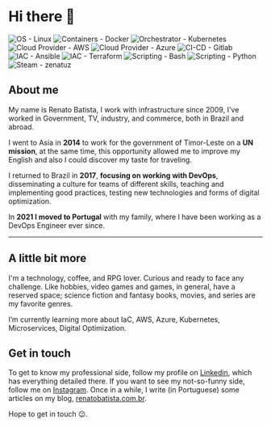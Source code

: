 # Hi there 👋

<!--
**zenatuz/zenatuz** is a ✨ _special_ ✨ repository because its `README.md` (this file) appears on your GitHub profile.

Here are some ideas to get you started:

- 🔭 I’m currently working on ...
- 🌱 I’m currently learning ...
- 👯 I’m looking to collaborate on ...
- 🤔 I’m looking for help with ...
- 💬 Ask me about ...
- 📫 How to reach me: ...
- 😄 Pronouns: ...
- ⚡ Fun fact: ...
-->

<!-- ![renato_batista_350.png](renato_batista_350.png) -->


<!-- ![Github stats](https://github-readme-stats.vercel.app/api?username=zenatuz&theme=chartreuse-dark&show_icons=true&count_private=true) -->

<!-- ![Top Languages Card](https://github-readme-stats.vercel.app/api/top-langs/?username=zenatuz&theme=chartreuse-dark) -->


![OS - Linux](https://img.shields.io/badge/OS-Linux-blue?logo=linux)
![Containers - Docker](https://img.shields.io/badge/Containers-Docker-blue?logo=docker)
![Orchestrator - Kubernetes](https://img.shields.io/badge/Orchestrator-Kubernetes-blue?logo=kubernetes)
![Cloud Provider - AWS](https://img.shields.io/badge/Cloud_Provider-AWS-blue?logo=aws)
![Cloud Provider - Azure](https://img.shields.io/badge/Cloud_Provider-Azure-blue?logo=azure)
![CI-CD - Gitlab](https://img.shields.io/badge/CI/CD-Gitlab-informational?style=flat-square-square&logo=gitlab) 
![IAC - Ansible](https://img.shields.io/badge/Automation-Ansible-informational?style=flat-square-square&logo=ansible) 
![IAC - Terraform](https://img.shields.io/badge/Automation-Terraform-informational?style=flat-square-square&logo=terraform) 
![Scripting - Bash](https://img.shields.io/badge/Scripting-Bash-blue?logo=shell)
![Scripting - Python](https://img.shields.io/badge/Scripting-Python-blue?logo=python)
![Steam - zenatuz](https://img.shields.io/badge/Steam-zenatuz-blue?logo=steam)


## About me
My name is Renato Batista, I work with infrastructure since 2009, I've worked in Government, TV, industry, and commerce, both in Brazil and abroad. 

I went to Asia in **2014** to work for the government of Timor-Leste on a **UN mission**, at the same time, this opportunity allowed me to improve my English and also  I could discover my taste for traveling.

I returned to Brazil in **2017**, **focusing on working with DevOps**, disseminating a culture for teams of different skills, teaching and implementing good practices, testing new technologies and forms of digital optimization.

In **2021 I moved to Portugal** with my family, where I have been working as a DevOps Engineer ever since.

---
## A little bit more

I'm a technology, coffee, and RPG lover. Curious and ready to face any challenge. Like hobbies, video games and games, in general, have a reserved space; science fiction and fantasy books, movies, and series are my favorite genres.

I’m currently learning more about IaC, AWS, Azure, Kubernetes, Microservices, Digital Optimization.


## Get in touch

To get to know my professional side, follow my profile on [Linkedin](https://linkedin.com/in/renato-r-batista), which has everything detailed there.
If you want to see my not-so-funny side, follow me on [Instagram](https://instagram.com/zenatuz).
Once in a while, I write (in Portuguese) some articles on my blog, [renatobatista.com.br](https://renatobatista.com.br).

Hope to get in touch 😉.

